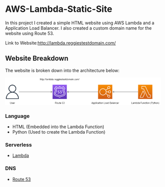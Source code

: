 # AWS-Lambda-Static-Site
In this project I created a simple HTML website using AWS Lambda and a Application Load Balancer. I also created a custom domain name for the website using Route 53.

Link to Website:http://lambda.reggiestestdomain.com/

## Website Breakdown

The website is broken down into the architecture below:

![lambda](https://github.com/rjones18/Images/blob/main/lambda.drawio.png)

### Language 

- HTML (Embedded into the Lambda Function) 
- Python (Used to create the Lambda Function)


### Serverless

- [Lambda](https://aws.amazon.com/lambda/)



### DNS

- [Route 53](https://aws.amazon.com/route53/)


